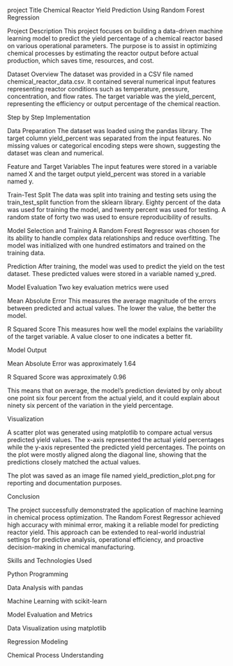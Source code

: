 project Title
Chemical Reactor Yield Prediction Using Random Forest Regression

Project Description
This project focuses on building a data-driven machine learning model to predict the yield percentage of a chemical reactor based on various operational parameters. The purpose is to assist in optimizing chemical processes by estimating the reactor output before actual production, which saves time, resources, and cost.

Dataset Overview
The dataset was provided in a CSV file named chemical_reactor_data.csv. It contained several numerical input features representing reactor conditions such as temperature, pressure, concentration, and flow rates. The target variable was the yield_percent, representing the efficiency or output percentage of the chemical reaction.

Step by Step Implementation

Data Preparation
The dataset was loaded using the pandas library. The target column yield_percent was separated from the input features. No missing values or categorical encoding steps were shown, suggesting the dataset was clean and numerical.

Feature and Target Variables
The input features were stored in a variable named X and the target output yield_percent was stored in a variable named y.

Train-Test Split
The data was split into training and testing sets using the train_test_split function from the sklearn library. Eighty percent of the data was used for training the model, and twenty percent was used for testing. A random state of forty two was used to ensure reproducibility of results.

Model Selection and Training
A Random Forest Regressor was chosen for its ability to handle complex data relationships and reduce overfitting. The model was initialized with one hundred estimators and trained on the training data.

Prediction
After training, the model was used to predict the yield on the test dataset. These predicted values were stored in a variable named y_pred.

Model Evaluation
Two key evaluation metrics were used

Mean Absolute Error
This measures the average magnitude of the errors between predicted and actual values. The lower the value, the better the model.

R Squared Score
This measures how well the model explains the variability of the target variable. A value closer to one indicates a better fit.

Model Output

Mean Absolute Error was approximately 1.64

R Squared Score was approximately 0.96

This means that on average, the model’s prediction deviated by only about one point six four percent from the actual yield, and it could explain about ninety six percent of the variation in the yield percentage.

Visualization

A scatter plot was generated using matplotlib to compare actual versus predicted yield values. The x-axis represented the actual yield percentages while the y-axis represented the predicted yield percentages. The points on the plot were mostly aligned along the diagonal line, showing that the predictions closely matched the actual values.

The plot was saved as an image file named yield_prediction_plot.png for reporting and documentation purposes.

Conclusion

The project successfully demonstrated the application of machine learning in chemical process optimization. The Random Forest Regressor achieved high accuracy with minimal error, making it a reliable model for predicting reactor yield. This approach can be extended to real-world industrial settings for predictive analysis, operational efficiency, and proactive decision-making in chemical manufacturing.

Skills and Technologies Used

Python Programming

Data Analysis with pandas

Machine Learning with scikit-learn

Model Evaluation and Metrics

Data Visualization using matplotlib

Regression Modeling

Chemical Process Understanding

